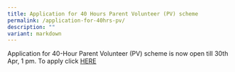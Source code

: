 ```yaml
---
title: Application for 40 Hours Parent Volunteer (PV) scheme
permalink: /application-for-40hrs-pv/
description: ""
variant: markdown
---
```

<p>Application for 40-Hour Parent Volunteer (PV) scheme is now open till 30th Apr, 1 pm. To apply click <a href="https://drive.google.com/file/d/1s2Ku3YRbVoNHY20iHhRVMEIhSk3WbFX3/view?usp=sharing" rel="noopener">HERE</a></p>